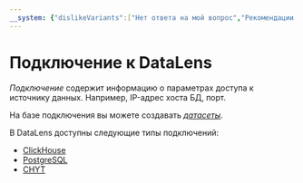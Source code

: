 ```yaml
---
__system: {"dislikeVariants":["Нет ответа на мой вопрос","Рекомендации не помогли","Содержание не соответствует заголовку","Другое"]}
---
```

# Подключение к DataLens

_Подключение_ содержит информацию о параметрах доступа к источнику данных. Например, IP-адрес хоста БД, порт.

На базе подключения вы можете создавать [_датасеты_](dataset/index.md).

В DataLens доступны следующие типы подключений:

* [ClickHouse](../operations/connection/create-clickhouse.md)
* [PostgreSQL](../operations/connection/create-postgresql.md)
* [CHYT](../operations/connection/chyt/create-chyt.md)


